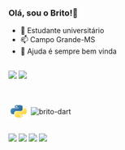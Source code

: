 ### Olá, sou o Brito!👋

- 🔭 Estudante universitário
- 📫 Campo Grande-MS
- 🌱 Ajuda é sempre bem vinda

##
<div>
<img height="140em" src="https://github-readme-stats.vercel.app/api?username=brito219&theme=slateorange&show_icons=true&hide_border=false&count_private=true"/>
  <img height="135em" src="https://github-readme-stats.vercel.app/api/top-langs/?username=brito219&theme=slateorange&layout=compact)](https://github.com/anuraghazra/github-readme-stats)"/>
 </div>
  
  

##

<div style="display: inline_block"><br>
  <img align="center" alt="brito-Python" height="30" width="40" src="https://raw.githubusercontent.com/devicons/devicon/master/icons/python/python-original.svg">
  <img align="center" alt="brito-dart" height="23" width="35" src="https://cdn.jsdelivr.net/gh/devicons/devicon/icons/dart/dart-original.svg" />
  
 ##
  
 <div>
  <a href="https://instagram.com/jbritoo_" target="_blank"><img src="https://img.shields.io/badge/-Instagram-%23E4405F?style=for-the-badge&logo=instagram&logoColor=white" target="_blank"></a>
 <a href="https://discord.com/users/348612974056833045" target="_blank"><img src="https://img.shields.io/badge/Discord-7289DA?style=for-the-badge&logo=discord&logoColor=white" target="_blank"></a> 
  <a href = "mailto:jpxzd1@gmail.com"><img src="https://img.shields.io/badge/-Gmail-%23333?style=for-the-badge&logo=gmail&logoColor=white" target="_blank"></a>
  <a href="https://www.linkedin.com/in/brito219" target="_blank"><img src="https://img.shields.io/badge/-LinkedIn-%230077B5?style=for-the-badge&logo=linkedin&logoColor=white" target="_blank"></a> 
   
 </div>
        
